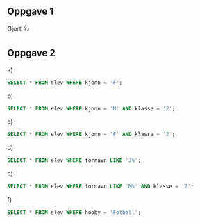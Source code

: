 ## Oppgave 1
Gjort 👍

## Oppgave 2
a)
```sql
SELECT * FROM elev WHERE kjonn = 'F';
```

b)
```sql
SELECT * FROM elev WHERE kjonn = 'M' AND klasse = '2';
```

c)
```sql
SELECT * FROM elev WHERE kjonn = 'F' AND klasse = '2';
```

d)
```sql
SELECT * FROM elev WHERE fornavn LIKE 'J%';
```

e)
```sql
SELECT * FROM elev WHERE fornavn LIKE 'M%' AND klasse = '2';
```

f)
```sql
SELECT * FROM elev WHERE hobby = 'Fotball';
```
